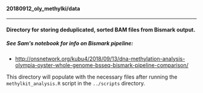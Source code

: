 #### 20180912_oly_methylki/data

---

#### Directory for storing deduplicated, sorted BAM files from Bismark output.

##### See Sam's notebook for info on Bismark pipeline:

- http://onsnetwork.org/kubu4/2018/09/13/dna-methylation-analysis-olympia-oyster-whole-genome-bsseq-bismark-pipeline-comparison/

This directory will populate with the necessary files after running the ```methylkit_analysis.R``` script in the ```../scripts``` directory.
